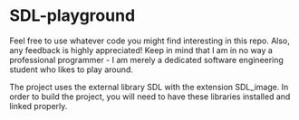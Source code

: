  # SDL-playground

Feel free to use whatever code you might find interesting in this repo. Also, any feedback is highly appreciated! Keep in mind that I am in no way a professional programmer - I am merely a dedicated software engineering student who likes to play around. 

The project uses the external library SDL with the extension SDL_image. In order to build the project, you will need to have these libraries installed and linked properly. 